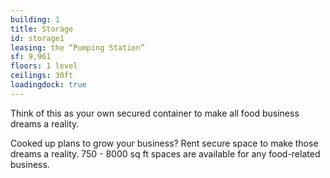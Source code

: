 ```yaml
---
building: 1
title: Storage
id: storage1
leasing: the “Pumping Station”
sf: 9,961
floors: 1 level
ceilings: 30ft
loadingdock: true
---
```


Think of this as your own secured container to make all food business dreams a reality.

Cooked up plans to grow your business? Rent secure space to make those dreams a reality.
750 - 8000 sq ft spaces are available for any food-related business.
